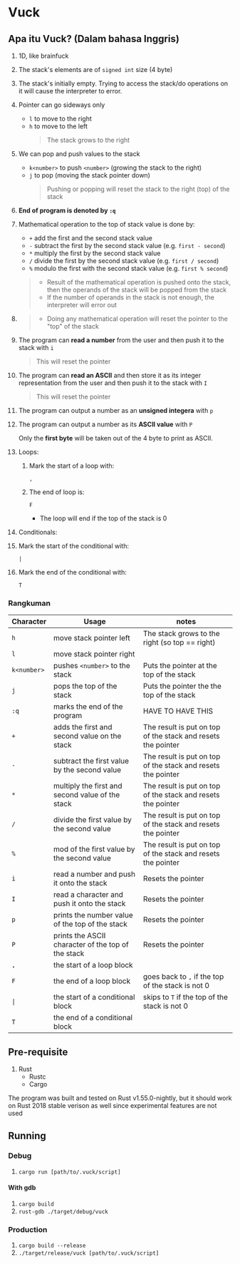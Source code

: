 # Vuck

## Apa itu Vuck? (Dalam bahasa Inggris)

1. 1D, like brainfuck
1. The stack's elements are of `signed int` size (4 byte)
1. The stack's initially empty. Trying to access the stack/do operations on it will cause the
   interpreter to error.
1. Pointer can go sideways only
   - `l` to move to the right
   - `h` to move to the left
     > The stack grows to the right
1. We can pop and push values to the stack
   - `k<number>` to push `<number>` (growing the stack to the right)
   - `j` to pop (moving the stack pointer down)
     > Pushing or popping will reset the stack to the right (top) of the stack
1. **End of program is denoted by `:q`**
1. Mathematical operation to the top of stack value is done by:

   - `+` add the first and the second stack value
   - `-` subtract the first by the second stack value (e.g. `first - second`)
   - `*` multiply the first by the second stack value
   - `/` divide the first by the second stack value (e.g. `first / second`)
   - `%` modulo the first with the second stack value (e.g. `first % second`)

   > - Result of the mathematical operation is pushed onto the stack, then the operands of
   >   the stack will be popped from the stack
   > - If the number of operands in the stack is not enough, the interpreter will error out

1. > - Doing any mathematical operation will reset the pointer to the "top" of the stack

1. The program can **read a number** from the user and then push it to the stack
   with `i`
   > This will reset the pointer
1. The program can **read an ASCII** and then store it as its integer representation
   from the user and then push it to the stack with `I`
   > This will reset the pointer
1. The program can output a number as an **unsigned integera** with `p`
1. The program can output a number as its **ASCII value** with `P`

   Only the **first byte** will be taken out of the 4 byte to print as ASCII.

1. Loops:

   1. Mark the start of a loop with:
      ```
      ,
      ```
   2. The end of loop is:
      ```
      F
      ```
      - The loop will end if the top of the stack is 0

1. Conditionals:
1. Mark the start of the conditional with:
   ```
   |
   ```
1. Mark the end of the conditional with:

   ```
   T
   ```

### Rangkuman

| Character   | Usage                                              | notes                                                        |
| ----------- | -------------------------------------------------- | ------------------------------------------------------------ |
| `h`         | move stack pointer left                            | The stack grows to the right (so top == right)               |
| `l`         | move stack pointer right                           |                                                              |
| `k<number>` | pushes `<number>` to the stack                     | Puts the pointer at the top of the stack                     |
| `j`         | pops the top of the stack                          | Puts the pointer the the top of the stack                    |
| `:q`        | marks the end of the program                       | HAVE TO HAVE THIS                                            |
| `+`         | adds the first and second value on the stack       | The result is put on top of the stack and resets the pointer |
| `-`         | subtract the first value by the second value       | The result is put on top of the stack and resets the pointer |
| `*`         | multiply the first and second value of the stack   | The result is put on top of the stack and resets the pointer |
| `/`         | divide the first value by the second value         | The result is put on top of the stack and resets the pointer |
| `%`         | mod of the first value by the second value         | The result is put on top of the stack and resets the pointer |
| `i`         | read a number and push it onto the stack           | Resets the pointer                                           |
| `I`         | read a character and push it onto the stack        | Resets the pointer                                           |
| `p`         | prints the number value of the top of the stack    | Resets the pointer                                           |
| `P`         | prints the ASCII character of the top of the stack | Resets the pointer                                           |
| `,`         | the start of a loop block                          |                                                              |
| `F`         | the end of a loop block                            | goes back to `,` if the top of the stack is not 0            |
| `\|`        | the start of a conditional block                   | skips to `T` if the top of the stack is not 0                |
| `T`         | the end of a conditional block                     |                                                              |

## Pre-requisite

1. Rust
   - Rustc
   - Cargo

The program was built and tested on Rust v1.55.0-nightly, but it should work on Rust 2018 stable verison as well
since experimental features are not used

## Running

### Debug

1. `cargo run [path/to/.vuck/script]`

#### With gdb

1. `cargo build`
2. `rust-gdb ./target/debug/vuck`

### Production

1. `cargo build --release`
2. `./target/release/vuck [path/to/.vuck/script]`
